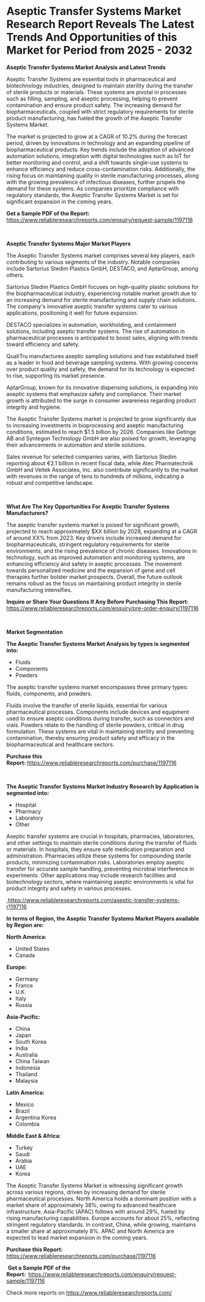 <p><h1>Aseptic Transfer Systems Market Research Report Reveals The Latest Trends And Opportunities of this Market for Period from 2025 - 2032</h1></p><p><strong>Aseptic Transfer Systems Market Analysis and Latest Trends</strong></p>
<p><p>Aseptic Transfer Systems are essential tools in pharmaceutical and biotechnology industries, designed to maintain sterility during the transfer of sterile products or materials. These systems are pivotal in processes such as filling, sampling, and aseptic processing, helping to prevent contamination and ensure product safety. The increasing demand for biopharmaceuticals, coupled with strict regulatory requirements for sterile product manufacturing, has fueled the growth of the Aseptic Transfer Systems Market.</p><p>The market is projected to grow at a CAGR of 10.2% during the forecast period, driven by innovations in technology and an expanding pipeline of biopharmaceutical products. Key trends include the adoption of advanced automation solutions, integration with digital technologies such as IoT for better monitoring and control, and a shift towards single-use systems to enhance efficiency and reduce cross-contamination risks. Additionally, the rising focus on maintaining quality in sterile manufacturing processes, along with the growing prevalence of infectious diseases, further propels the demand for these systems. As companies prioritize compliance with regulatory standards, the Aseptic Transfer Systems Market is set for significant expansion in the coming years.</p></p>
<p><strong>Get a Sample PDF of the Report:&nbsp;</strong> <a href="https://www.reliableresearchreports.com/enquiry/request-sample/1197116?utm_campaign=2531&utm_medium=2&utm_source=Github&utm_content=ia&utm_term=28022025&utm_id=aseptic-transfer-systems">https://www.reliableresearchreports.com/enquiry/request-sample/1197116</a></p>
<p>&nbsp;</p>
<p><strong>Aseptic Transfer Systems Major Market Players</strong></p>
<p><p>The Aseptic Transfer Systems market comprises several key players, each contributing to various segments of the industry. Notable companies include Sartorius Stedim Plastics GmbH, DESTACO, and AptarGroup, among others.</p><p>Sartorius Stedim Plastics GmbH focuses on high-quality plastic solutions for the biopharmaceutical industry, experiencing notable market growth due to an increasing demand for sterile manufacturing and supply chain solutions. The company's innovative aseptic transfer systems cater to various applications, positioning it well for future expansion.</p><p>DESTACO specializes in automation, workholding, and containment solutions, including aseptic transfer systems. The rise of automation in pharmaceutical processes is anticipated to boost sales, aligning with trends toward efficiency and safety.</p><p>QualiTru manufactures aseptic sampling solutions and has established itself as a leader in food and beverage sampling systems. With growing concerns over product quality and safety, the demand for its technology is expected to rise, supporting its market presence.</p><p>AptarGroup, known for its innovative dispensing solutions, is expanding into aseptic systems that emphasize safety and compliance. Their market growth is attributed to the surge in consumer awareness regarding product integrity and hygiene.</p><p>The Aseptic Transfer Systems market is projected to grow significantly due to increasing investments in bioprocessing and aseptic manufacturing conditions, estimated to reach $1.5 billion by 2026. Companies like Getinge AB and Syntegon Technology GmbH are also poised for growth, leveraging their advancements in automation and sterile solutions.</p><p>Sales revenue for selected companies varies, with Sartorius Stedim reporting about €2.1 billion in recent fiscal data, while Atec Pharmatechnik GmbH and Veltek Associates, Inc. also contribute significantly to the market with revenues in the range of tens to hundreds of millions, indicating a robust and competitive landscape.</p></p>
<p>&nbsp;</p>
<p><strong>What Are The Key Opportunities For Aseptic Transfer Systems Manufacturers?</strong></p>
<p><p>The aseptic transfer systems market is poised for significant growth, projected to reach approximately $XX billion by 2028, expanding at a CAGR of around XX% from 2023. Key drivers include increased demand for biopharmaceuticals, stringent regulatory requirements for sterile environments, and the rising prevalence of chronic diseases. Innovations in technology, such as improved automation and monitoring systems, are enhancing efficiency and safety in aseptic processes. The movement towards personalized medicine and the expansion of gene and cell therapies further bolster market prospects. Overall, the future outlook remains robust as the focus on maintaining product integrity in sterile manufacturing intensifies.</p></p>
<p><strong>Inquire or Share Your Questions If Any Before Purchasing This Report:</strong> <a href="https://www.reliableresearchreports.com/enquiry/pre-order-enquiry/1197116?utm_campaign=2531&utm_medium=2&utm_source=Github&utm_content=ia&utm_term=28022025&utm_id=aseptic-transfer-systems">https://www.reliableresearchreports.com/enquiry/pre-order-enquiry/1197116</a></p>
<p>&nbsp;</p>
<p><strong>Market Segmentation</strong></p>
<p><strong>The Aseptic Transfer Systems Market Analysis by types is segmented into:</strong></p>
<p><ul><li>Fluids</li><li>Components</li><li>Powders</li></ul></p>
<p><p>The aseptic transfer systems market encompasses three primary types: fluids, components, and powders. </p><p>Fluids involve the transfer of sterile liquids, essential for various pharmaceutical processes. Components include devices and equipment used to ensure aseptic conditions during transfer, such as connectors and vials. Powders relate to the handling of sterile powders, critical in drug formulation. These systems are vital in maintaining sterility and preventing contamination, thereby ensuring product safety and efficacy in the biopharmaceutical and healthcare sectors.</p></p>
<p><strong>Purchase this Report:&nbsp;</strong><a href="https://www.reliableresearchreports.com/purchase/1197116?utm_campaign=2531&utm_medium=2&utm_source=Github&utm_content=ia&utm_term=28022025&utm_id=aseptic-transfer-systems">https://www.reliableresearchreports.com/purchase/1197116</a></p>
<p>&nbsp;</p>
<p><strong>The Aseptic Transfer Systems Market Industry Research by Application is segmented into:</strong></p>
<p><ul><li>Hospital</li><li>Pharmacy</li><li>Laboratory</li><li>Other</li></ul></p>
<p><p>Aseptic transfer systems are crucial in hospitals, pharmacies, laboratories, and other settings to maintain sterile conditions during the transfer of fluids or materials. In hospitals, they ensure safe medication preparation and administration. Pharmacies utilize these systems for compounding sterile products, minimizing contamination risks. Laboratories employ aseptic transfer for accurate sample handling, preventing microbial interference in experiments. Other applications may include research facilities and biotechnology sectors, where maintaining aseptic environments is vital for product integrity and safety in various processes.</p></p>
<p><a href="https://www.reliableresearchreports.com/aseptic-transfer-systems-r1197116?utm_campaign=2531&utm_medium=2&utm_source=Github&utm_content=ia&utm_term=28022025&utm_id=aseptic-transfer-systems">&nbsp;https://www.reliableresearchreports.com/aseptic-transfer-systems-r1197116</a></p>
<p><strong>In terms of Region, the Aseptic Transfer Systems Market Players available by Region are:</strong></p>
<p>
    <p> <strong> North America: </strong>
        <ul>
            <li>United States</li>
            <li>Canada</li>
        </ul>
        </p> 
    <p> <strong> Europe: </strong>
        <ul>
            <li>Germany</li>
            <li>France</li>
            <li>U.K.</li>
            <li>Italy</li>
            <li>Russia</li>
        </ul>
        </p> 
    <p> <strong> Asia-Pacific: </strong>
        <ul>
            <li>China</li>
            <li>Japan</li>
            <li>South Korea</li>
            <li>India</li>
            <li>Australia</li>
            <li>China Taiwan</li>
            <li>Indonesia</li>
            <li>Thailand</li>
            <li>Malaysia</li>
        </ul>
        </p> 
    <p> <strong> Latin America: </strong>
        <ul>
            <li>Mexico</li>
            <li>Brazil</li>
            <li>Argentina Korea</li>
            <li>Colombia</li>
        </ul>
        </p> 
    <p> <strong> Middle East & Africa: </strong>
        <ul>
            <li>Turkey</li>
            <li>Saudi</li>
            <li>Arabia</li>
            <li>UAE</li>
            <li>Korea</li>
        </ul>
    </p>
    </p>
<p><p>The Aseptic Transfer Systems Market is witnessing significant growth across various regions, driven by increasing demand for sterile pharmaceutical processes. North America holds a dominant position with a market share of approximately 38%, owing to advanced healthcare infrastructure. Asia-Pacific (APAC) follows with around 29%, fueled by rising manufacturing capabilities. Europe accounts for about 25%, reflecting stringent regulatory standards. In contrast, China, while growing, maintains a smaller share at approximately 8%. APAC and North America are expected to lead market expansion in the coming years.</p></p>
<p><strong>Purchase this Report: </strong><a href="https://www.reliableresearchreports.com/purchase/1197116?utm_campaign=2531&utm_medium=2&utm_source=Github&utm_content=ia&utm_term=28022025&utm_id=aseptic-transfer-systems">https://www.reliableresearchreports.com/purchase/1197116</a></p>
<p>&nbsp;<strong>Get a Sample PDF of the Report:&nbsp;&nbsp;</strong><a href="https://www.reliableresearchreports.com/enquiry/request-sample/1197116?utm_campaign=2531&utm_medium=2&utm_source=Github&utm_content=ia&utm_term=28022025&utm_id=aseptic-transfer-systems">https://www.reliableresearchreports.com/enquiry/request-sample/1197116</a></p>
<p><strong></strong></p>
<p>Check more reports on <a href="https://www.reliableresearchreports.com/?utm_campaign=2531&utm_medium=2&utm_source=Github&utm_content=ia&utm_term=28022025&utm_id=aseptic-transfer-systems">https://www.reliableresearchreports.com/</a></p>